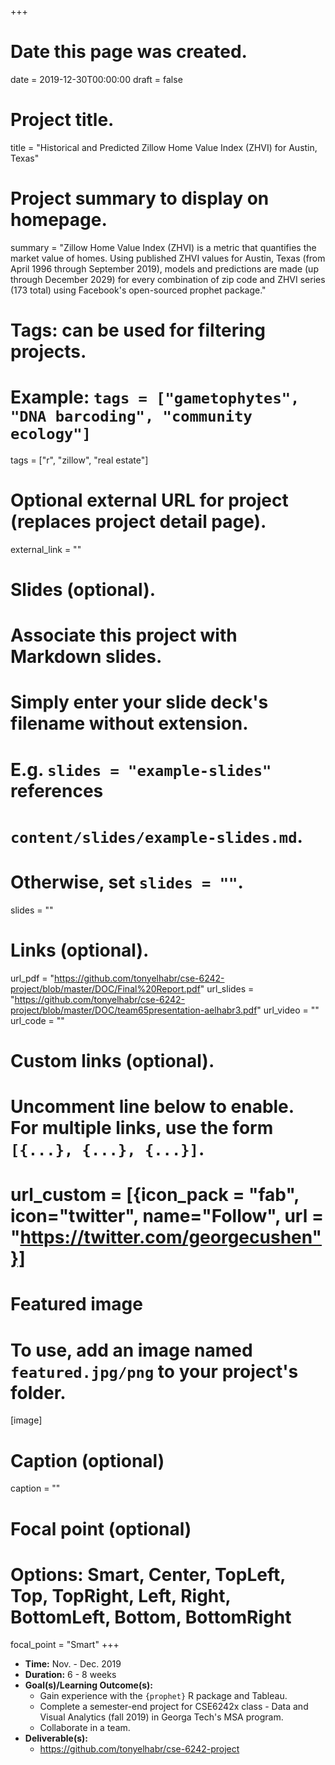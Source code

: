 +++
# Date this page was created.
date = 2019-12-30T00:00:00
draft = false

# Project title.
title = "Historical and Predicted Zillow Home Value Index (ZHVI) for Austin, Texas"

# Project summary to display on homepage.
summary = "Zillow Home Value Index (ZHVI) is a metric that quantifies the market value of homes. Using published ZHVI values for Austin, Texas (from April 1996 through September 2019), models and predictions are made (up through December 2029) for every combination of zip code and ZHVI series (173 total) using Facebook's open-sourced prophet package."

# Tags: can be used for filtering projects.
# Example: `tags = ["gametophytes", "DNA barcoding", "community ecology"]`
tags = ["r", "zillow", "real estate"]

# Optional external URL for project (replaces project detail page).
external_link = ""

# Slides (optional).
#   Associate this project with Markdown slides.
#   Simply enter your slide deck's filename without extension.
#   E.g. `slides = "example-slides"` references 
#   `content/slides/example-slides.md`.
#   Otherwise, set `slides = ""`.
slides = ""

# Links (optional).
url_pdf = "https://github.com/tonyelhabr/cse-6242-project/blob/master/DOC/Final%20Report.pdf"
url_slides = "https://github.com/tonyelhabr/cse-6242-project/blob/master/DOC/team65presentation-aelhabr3.pdf"
url_video = ""
url_code = ""

# Custom links (optional).
#   Uncomment line below to enable. For multiple links, use the form `[{...}, {...}, {...}]`.
# url_custom = [{icon_pack = "fab", icon="twitter", name="Follow", url = "https://twitter.com/georgecushen"}]

# Featured image
# To use, add an image named `featured.jpg/png` to your project's folder. 
[image]
  # Caption (optional)
  caption = ""
  
  # Focal point (optional)
  # Options: Smart, Center, TopLeft, Top, TopRight, Left, Right, BottomLeft, Bottom, BottomRight
  focal_point = "Smart"
+++

+ __Time:__ Nov. - Dec. 2019
+ __Duration:__ 6 - 8 weeks
+ __Goal(s)/Learning Outcome(s):__
    + Gain experience with the `{prophet}` R package and Tableau.
    + Complete a semester-end project for CSE6242x class - Data and Visual Analytics (fall 2019) in Georga Tech's MSA program.
    + Collaborate in a team.
+ __Deliverable(s):__
    + https://github.com/tonyelhabr/cse-6242-project
